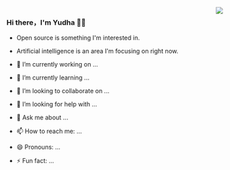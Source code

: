 <img align="right" src="https://github-readme-stats.vercel.app/api?username=yudha-sty&show_icons=true&icon_color=CE1D2D&text_color=718096&bg_color=00000000&hide_title=true&hide_border=true" />

### Hi there，I'm Yudha 🙋‍♂️

- Open source is something I'm interested in.
- Artificial intelligence is an area I'm focusing on right now.

- 🔭 I’m currently working on ...
- 🌱 I’m currently learning ...
- 👯 I’m looking to collaborate on ...
- 🤔 I’m looking for help with ...
- 💬 Ask me about ...
- 📫 How to reach me: ...
- 😄 Pronouns: ...
- ⚡ Fun fact: ...
